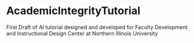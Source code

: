 # AcademicIntegrityTutorial
First Draft of AI tutorial designed and developed for Faculty Development and Instructional Design Center at Northern Illinois University

